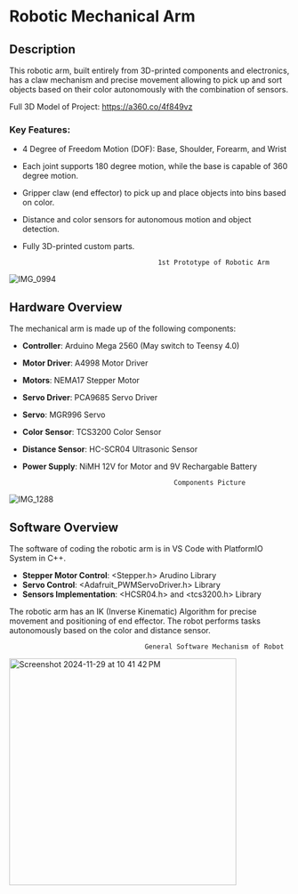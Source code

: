 # Robotic Mechanical Arm 

## Description

This robotic arm, built entirely from 3D-printed components and electronics, 
has a claw mechanism and precise movement allowing to pick up and sort objects based on their color autonomously with the combination of sensors.

Full 3D Model of Project: https://a360.co/4f849vz

### Key Features:
- 4 Degree of Freedom Motion (DOF): Base, Shoulder, Forearm, and Wrist
- Each joint supports 180 degree motion, while the base is capable of 360 degree motion.
- Gripper claw (end effector) to pick up and place objects into bins based on color.
- Distance and color sensors for autonomous motion and object detection.
- Fully 3D-printed custom parts.

                                        1st Prototype of Robotic Arm
![IMG_0994](https://github.com/user-attachments/assets/404b799d-c3dc-40da-95ea-17052f256961)

## Hardware Overview
The mechanical arm is made up of the following components:
- **Controller**: Arduino Mega 2560 (May switch to Teensy 4.0)
- **Motor Driver**: A4998 Motor Driver
- **Motors**: NEMA17 Stepper Motor
- **Servo Driver**: PCA9685 Servo Driver
- **Servo**: MGR996 Servo
- **Color Sensor**: TCS3200 Color Sensor
- **Distance Sensor**: HC-SCR04 Ultrasonic Sensor
- **Power Supply**: NiMH 12V for Motor and 9V Rechargable Battery

                                            Components Picture
![IMG_1288](https://github.com/user-attachments/assets/daf180d0-0452-40f9-9cf1-1691b80e3157)

## Software Overview
The software of coding the robotic arm is in VS Code with PlatformIO System in C++.
- **Stepper Motor Control**: <Stepper.h> Arudino Library
- **Servo Control**: <Adafruit_PWMServoDriver.h> Library
- **Sensors Implementation**: <HCSR04.h> and <tcs3200.h> Library

The robotic arm has an IK (Inverse Kinematic) Algorithm for precise movement and positioning of end effector.
The robot performs tasks autonomously based on the color and distance sensor.

                                      General Software Mechanism of Robot
<img width="408" alt="Screenshot 2024-11-29 at 10 41 42 PM" src="https://github.com/user-attachments/assets/405f7bf5-468f-4596-bc33-5a4c1b4e05a8">



